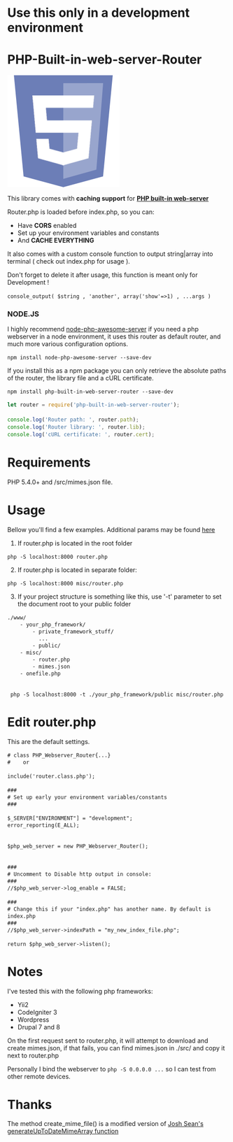 # **Use this only in a development environment**

# PHP-Built-in-web-server-Router
![PHP-Built-in-web-server-Router](./src/php_5.png)

This library comes with **caching support** for [**PHP built-in web-server**](http://php.net/manual/en/features.commandline.webserver.php)

Router.php is loaded before index.php, so you can:
* Have **CORS** enabled 
* Set up your environment variables and constants
* And **CACHE EVERYTHING**

It also comes with a custom console function to output string|array into terminal ( check out index.php for usage ).

Don't forget to delete it after usage, this function is meant only for Development !

```console_output( $string , 'another', array('show'=>1) , ...args )```

### NODE.JS
I highly recommend [node-php-awesome-server](https://www.npmjs.com/package/node-php-awesome-server) if you need a php webserver in a node environment, it uses this router as default router, and much more various configuration options.
```
npm install node-php-awesome-server --save-dev
```
If you install this as a npm package you can only retrieve the absolute paths of the router, the library file and a cURL certificate.
```
npm install php-built-in-web-server-router --save-dev
```
```javascript
let router = require('php-built-in-web-server-router');

console.log('Router path: ', router.path);
console.log('Router library: ', router.lib);
console.log('cURL certificate: ', router.cert);

```

# Requirements
PHP 5.4.0+ and /src/mimes.json file.

# Usage

Bellow you'll find a few examples. Additional params may be found [here](http://php.net/manual/en/features.commandline.webserver.php)

1. If router.php is located in the root folder
```cli
php -S localhost:8000 router.php
```
2. If router.php is located in separate folder:
```cli
php -S localhost:8000 misc/router.php
```
3. If your project structure is something like this, use '-t' parameter to set the document root to your public folder

```
./www/
    - your_php_framework/
        - private_framework_stuff/
          ...
        - public/
    - misc/
        - router.php
        - mimes.json
    - onefile.php
    
    
 php -S localhost:8000 -t ./your_php_framework/public misc/router.php 
```

# Edit router.php

This are the default settings.


```
# class PHP_Webserver_Router{...}
#    or   

include('router.class.php');
    
###
# Set up early your environment variables/constants
###
    
$_SERVER["ENVIRONMENT"] = "development";
error_reporting(E_ALL);

 
$php_web_server = new PHP_Webserver_Router();

    
###
# Uncomment to Disable http output in console:
###
//$php_web_server->log_enable = FALSE;

###
# Change this if your "index.php" has another name. By default is index.php
###
//$php_web_server->indexPath = "my_new_index_file.php";

return $php_web_server->listen();
```

# Notes
I've tested this with the following php frameworks:
* Yii2
* CodeIgniter 3
* Wordpress
* Drupal 7 and 8

On the first request sent to router.php, it will attempt to download and create mimes.json, if that fails, you can find mimes.json in ./src/ and copy it next to router.php

Personally I bind the webserver to ```php -S 0.0.0.0 ...``` so I can test from other remote devices.

# Thanks
The method create_mime_file() is a modified version of [Josh Sean's generateUpToDateMimeArray function](http://php.net/manual/ro/function.mime-content-type.php#107798)